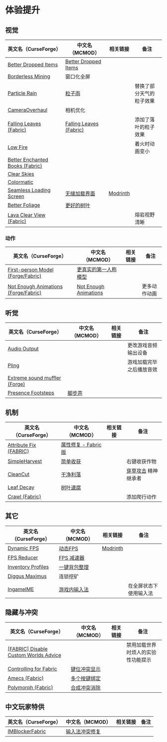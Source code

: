 # 体验提升

## 视觉

| 英文名（CurseForge）                                                                                   | 中文名（MCMOD）                                                 | 相关链接                                                         | 备注                     |
| ------------------------------------------------------------------------------------------------------ | --------------------------------------------------------------- | ---------------------------------------------------------------- | ------------------------ |
| [Better Dropped Items](https://www.curseforge.com/minecraft/mc-mods/better-dropped-items)              | [Better Dropped Items](https://www.mcmod.cn/class/2544.html)    |                                                                  |                          |
| [Borderless Mining](https://www.curseforge.com/minecraft/mc-mods/borderless-mining)                    | 窗口化全屏                                                      |                                                                  |                          |
| [Particle Rain](https://www.curseforge.com/minecraft/mc-mods/particle-rain)                            | [粒子雨](https://www.mcmod.cn/class/4897.html)                  |                                                                  | 替换了部分天气的粒子效果 |
| [CameraOverhaul](https://www.curseforge.com/minecraft/mc-mods/cameraoverhaul)                          | 相机优化                                                        |                                                                  |                          |
| [Falling Leaves (Fabric)](https://www.curseforge.com/minecraft/mc-mods/falling-leaves-fabric)          | [Falling Leaves (Fabric)](https://www.mcmod.cn/class/4421.html) |                                                                  | 添加了落叶的粒子效果     |
| [Low Fire](https://www.curseforge.com/minecraft/mc-mods/low-fire)                                      |                                                                 |                                                                  | 着火时动画变小           |
| [Better Enchanted Books (Fabric)](https://www.curseforge.com/minecraft/mc-mods/better-enchanted-books) |                                                                 |                                                                  |                          |
| [Clear Skies](https://www.curseforge.com/minecraft/mc-mods/clear-skies)                                |                                                                 |                                                                  |                          |
| [Colormatic](https://www.curseforge.com/minecraft/mc-mods/colormatic)                                  |                                                                 |                                                                  |                          |
| [Seamless Loading Screen](https://www.curseforge.com/minecraft/mc-mods/seamless-loading-screen)        | [无缝加载界面](https://www.mcmod.cn/class/3912.html)            | [Modrinth](https://www.modrinth.com/mod/seamless-loading-screen) |                          |
| [Better Foliage](https://www.curseforge.com/minecraft/mc-mods/better-foliage)                          | [更好的树叶](https://www.mcmod.cn/class/1128.html)              |                                                                  |                          |
| [Lava Clear View (Fabric)](https://www.curseforge.com/minecraft/mc-mods/lava-clear-view-fabric)        |                                                                 |                                                                  | 熔岩视野清晰             |

### 动作

| 英文名（CurseForge）                                                                                       | 中文名（MCMOD）                                               | 相关链接 | 备注         |
| ---------------------------------------------------------------------------------------------------------- | ------------------------------------------------------------- | -------- | ------------ |
| [First-person Model (Forge/Fabric)](https://www.curseforge.com/minecraft/mc-mods/first-person-model)       | [更真实的第一人称模型](https://www.mcmod.cn/class/4391.html)  |          |              |
| [Not Enough Animations (Forge/Fabric)](https://www.curseforge.com/minecraft/mc-mods/not-enough-animations) | [Not Enough Animations](https://www.mcmod.cn/class/4378.html) |          | 更多动作动画 |

## 听觉

| 英文名（CurseForge）                                                                                | 中文名（MCMOD）                                | 相关链接 | 备注                     |
| --------------------------------------------------------------------------------------------------- | ---------------------------------------------- | -------- | ------------------------ |
| [Audio Output](https://www.curseforge.com/minecraft/mc-mods/audio-output)                           |                                                |          | 更改游戏音频输出设备     |
| [Pling](https://www.curseforge.com/minecraft/mc-mods/pling)                                         |                                                |          | 游戏加载完毕之后播放音效 |
| [Extreme sound muffler (Forge)](https://www.curseforge.com/minecraft/mc-mods/extreme-sound-muffler) |                                                |          |                          |
| [Presence Footsteps](https://www.curseforge.com/minecraft/mc-mods/presence-footsteps)               | [脚步声](https://www.mcmod.cn/class/4753.html) |          |                          |

## 机制

| 英文名（CurseForge）                                                             | 中文名（MCMOD）                                             | 相关链接 | 备注                                                        |
| -------------------------------------------------------------------------------- | ----------------------------------------------------------- | -------- | ----------------------------------------------------------- |
| [Attribute Fix {FABRIC}](https://www.curseforge.com/minecraft/mc-mods/attribute) | [属性修复 - Fabric版](https://www.mcmod.cn/class/3225.html) |          |                                                             |
| [SimpleHarvest](https://www.curseforge.com/minecraft/mc-mods/simpleharvest)      | [简单收获](https://www.mcmod.cn/class/1276.html)            |          | 右键收获作物                                                |
| [CleanCut](https://www.curseforge.com/minecraft/mc-mods/cleancut)                | [干净利落](https://www.mcmod.cn/class/3455.html)            |          | [穿草攻击](https://www.mcmod.cn/class/1465.html) 精神继承者 |
| [Leaf Decay](https://www.curseforge.com/minecraft/mc-mods/leaf-decay)            | [树叶速腐](https://www.mcmod.cn/class/3078.html)            |          |                                                             |
| [Crawl (Fabric)](https://www.curseforge.com/minecraft/mc-mods/crawl)             |                                                             |          | 添加爬行动作                                                |

## 其它

| 英文名（CurseForge）                                                                  | 中文名（MCMOD）                                      | 相关链接                                             | 备注                   |
| ------------------------------------------------------------------------------------- | ---------------------------------------------------- | ---------------------------------------------------- | ---------------------- |
| [Dynamic FPS](https://www.curseforge.com/minecraft/mc-mods/dynamic-fps)               | [动态FPS](https://www.mcmod.cn/class/3074.html)      | [Modrinth](https://www.modrinth.com/mod/dynamic-fps) |                        |
| [FPS Reducer](https://www.curseforge.com/minecraft/mc-mods/fps-reducer)               | [FPS 减速器](https://www.mcmod.cn/class/1815.html)   |                                                      |                        |
| [Inventory Profiles](https://www.curseforge.com/minecraft/mc-mods/inventory-profiles) | [一键背包整理](https://www.mcmod.cn/class/2888.html) |                                                      |                        |
| [Diggus Maximus](https://www.curseforge.com/minecraft/mc-mods/diggus-maximus)         | 连锁挖矿                                             |                                                      |                        |
| [IngameIME](https://www.curseforge.com/minecraft/mc-mods/ingameime)                   | [游戏内输入法](https://www.mcmod.cn/class/3786.html) |                                                      | 在全屏状态下使用输入法 |

## 隐藏与冲突

| 英文名（CurseForge）                                                                                                      | 中文名（MCMOD）                                      | 相关链接 | 备注                               |
| ------------------------------------------------------------------------------------------------------------------------- | ---------------------------------------------------- | -------- | ---------------------------------- |
| [[FABRIC] Disable Custom Worlds Advice](https://www.curseforge.com/minecraft/mc-mods/fabric-disable-custom-worlds-advice) |                                                      |          | 禁用加载世界时烦人的实验性功能提示 |
| [Controlling for Fabric](https://www.curseforge.com/minecraft/mc-mods/controlling-for-fabric)                             | [键位冲突显示](https://www.mcmod.cn/class/3146.html) |          |                                    |
| [Amecs (Fabric)](https://www.curseforge.com/minecraft/mc-mods/amecs)                                                      | [多个按键绑定](https://www.mcmod.cn/class/2003.html) |          |                                    |
| [Polymorph (Fabric)](https://www.curseforge.com/minecraft/mc-mods/polymorph-fabric)                                       | [合成冲突消除](https://www.mcmod.cn/class/2895.html) |          |                                    |

## 中文玩家特供

| 英文名（CurseForge）                                                            | 中文名（MCMOD）                                        | 相关链接 | 备注 |
| ------------------------------------------------------------------------------- | ------------------------------------------------------ | -------- | ---- |
| [IMBlockerFabric](https://www.curseforge.com/minecraft/mc-mods/imblockerfabric) | [输入法冲突修复](https://www.mcmod.cn/class/2840.html) |          |      |
